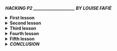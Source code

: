 <i><b>HACKING P2 ____________________ BY LOUISE FAFIÉ</b></i>






<details> 
<summary><b>First lesson</b></summary>		
 
= introduction and startup of practice 

Introduction of what to expect of the hacking practice.  
Introduction of teachers. 

Teachers; 

•	Shailoh Phillips http://studiobabel.nl 
•	Joana Chicau http://joanachicau.com

Both telling about using hacking in their own practice/work (examples): 
Shailoh by creating awareness; using it to make a statement, Joana using it in her choreographies 

<i>= Side notes;</i> 
“Using hacking in a lot of ways” 
“Looking for the boundaries”
“Illegal/Legal” 
“Combining with choreography”

= In groups reading manifesto’s 
Reading A Hacker manifesto [version 4.0] 
^McKenzie Wark

Quotes/ marks of the text 

“Whatever code we hack, be it programming language, poetic language, math or music, curves or colourings, 
we create the possibility of new things entering the world.”

“there are hackers hacking the new out of the old.”

“We do not own what we produce - it owns us.”
“Under the sanction of law”
“The hack as new information is produced out of already existing information. 
This gives the hacker class an interest in its free availability more than in an exclusive right.”

 <b>[Conclusion of the first lesson</b> 

<b><i>What is hacking for me?</i></b>
 
= Hacking is transforming a system. It can be on large scale, but also on small scale. 
It can be something worldwide and far away, but also something personal like your daily life. 

Using a new tool for an action is a hack. Implant something is the body is a hack of nature. 
Using a tool differently than you used to is a hack. 

Hacking is also outside the virtual world.
Hacking is very brought. 
 </details>



<details>
 <summary><b>Second lesson</b></summary>
= Bring an inspection tool 

My inspection tool is a spray can. Why a spray can? 
You can transform an object by giving it a different color. 
To give a lot of object the same color, you can make a collection out of it.  
I think it’s nice to find out how things will look like with a different color. Does it change its purpose? 
 
=Observe this tool 
It feels cold 
It is round 
It makes a sound when you turn it around
(I like this sound)
It smells like paint
You can look at it from different sides
You can read the text if you look at it from different sides
The outside color used to correspondent with the paint in it (but that isn’t true)
You have to push to let it functionate
There is a view danger on the tool, they explain it on the can
If it falls down, it doesn’t break
There is an explanation in draw and also in words how to use it
There is a front and a back side 
The substance on the inside is liquid  
It is also full of gas
There is a logo on the can
It is as big as my water bottle 
You have to use another tool to open it
It is round to grab it nicely

= interesting names of this lesson 
_James Gibson, philosopher
_ Don Norman; The design of everyday things

<i>= Side notes;</i> 

An affordance points both ways, to the environment and the observer.
Interfaces 
_Galloway: interface effect
_Marshall Mc Luhan vs A Galloway 
Anatomy


This lesson did me realize to take more time to look around me, to look behind ‘the normal’.
What can you do more with it... where is it made of... for what can I use it furthermore? 
It let me look at tools which seems not so interesting and useful.   
The use of things 

[Meeting whit group] 
What are we going to do together as a group? 
Find a topic within hacking you think is interesting to do research on 
Agreed points: Daily life and Analogue 

[Other meeting with group]
Interesting conversations and discussions 
</details>




<details>
 <summary><b>Third lesson</b></summary>

_Lesson of Joana 
-	Mapping
-	Choreography 
-	Text 
-	Reading text
-	Transform interfaces online 

Transform/ hack something around you 
Flyer of Wdka; 
Hacking the system of the Wdka flyer. Cutting out parts of the text, parts of the letters.
Is it still readable? Do we still understand the meaning of this flyer? 

Hacking the Wdka flyer in different ways
 fun and interesting 

Reference; https://www.williamforsythe.com/essay.html 

_Lesson of Shailoh 
Inspect something shailoh brought. 
doing something with objects
Look at it 
What can you do with it? 
What material is it made of? 
How to use it?
How does it look like?


<i>= Side notes;</i>
Everything is connected... but how?
Matters/words 
Inspection tool 
Cable connecters 
Connect images with text, give it a name
What you see
Focusing on connection gives you inside
Overlapping parts, connect to each other

How this lesson ends;

(Videos are show'n)

We made a construction with allot of tools that Shailoh brought. 
With my group building a system together
A lot of fun
Putting and using al object tools together 
Video / photos 
</details>



<details>
 <summary><b>Fourth lesson</b></summary>
=Lesson of Joseph 
Bring a piece of fruit 
Bring 11 A3 prints of your body 

Hacking something in 20 minutes
Together with Nanco, hacked the system of floor tiles  

Making a smoothie with everyone’s brought fruit 

Making a collage of different body’s everyone brought 
Created a new person together 

See photo

<i>= Side notes;</i>
It’s an attitude 
It’s a way of seeing the world different 

How you see things without thinking; 

{YOU GOT A DIG BICK}
</details>




<details>
 <summary><b>Fifth lesson</b></summary>
= Lesson at Varia, workplace in the South of Rotterdam 

_ Hacking lecture by Florian Cramer

Massachusetts institute of technology 
YIPL 
Lockpickers
Captain crunch
Eddy Hoffmann 
The yes men 
Home taping skills music

http://www.ubu.com/resources/ 

Sexual hacking
Vienna Nike Platz – Nike ground
Henk Oosterling

He gave us examples of hacking project in al kind of different ways. 
Most of the people he knows personally, so he could talk very well about it. 
He gave us inside in what hacking could be & what hacking is for him. 
He told us a website which can be very interesting for us, art students.  


<i>•	What is the context in which you operated?
_ What physical systems did you investigate?
_ What did you find? 
_ What is your hacking method?
_ If your method is a tool set, how would you explain to someone else how to use it? 
_ In what way are these tools limited/biased?</i>

For the final assignment we made a video. 
Together with our group we had a lot of discussions about what we want to achieve within this autonomous hacking practice.
We conclude that we were thinking way to difficult and went back to the core; hacking could be anything. 
However, we conclude that we wanted a big concept because we are with a large group. So, we came up with a concept. 
Transforming ‘going to a gym’ in something nice. In something you want to do & you earns money for.
We made a tell sell likely video to show the concept. 
</details>




<details>
 <summary><b><i>CONCLUSION</i></b></summary>
 


